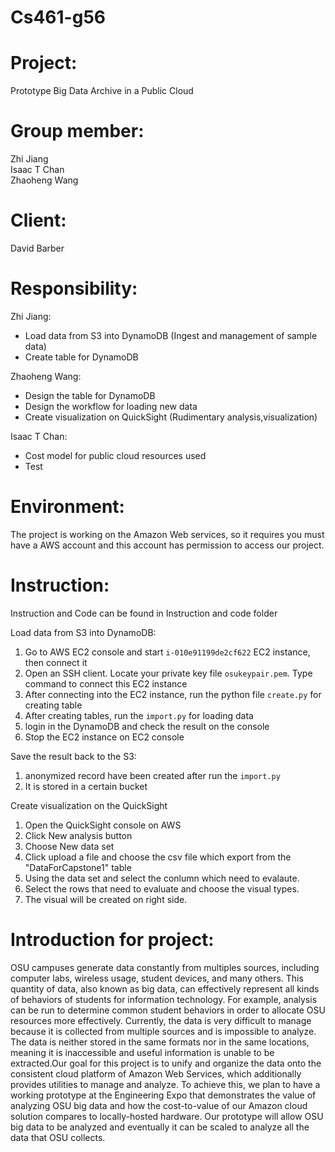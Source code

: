 # Cs461-g56

# Project: 
Prototype Big Data Archive in a Public Cloud

# Group member: 
Zhi Jiang</br>
Isaac T Chan</br>
Zhaoheng Wang

# Client:
David Barber
# Responsibility:
Zhi Jiang: 
 * Load data from S3 into DynamoDB (Ingest and management of sample data)
 * Create table for DynamoDB
 
Zhaoheng Wang:
 * Design the table for DynamoDB
 * Design the workflow for loading new data
 * Create visualization on QuickSight (Rudimentary analysis,visualization)

Isaac T Chan:
 * Cost model for public cloud resources used
 * Test

# Environment:
The project is working on the Amazon Web services, so it requires you must have a AWS account and this account has permission to access our project.
    
# Instruction:
Instruction and Code can be found in Instruction and code folder

Load data from S3 into DynamoDB:
1. Go to AWS EC2 console and start `i-010e91199de2cf622` EC2 instance, then connect it
2. Open an SSH client. Locate your private key file ``osukeypair.pem``. Type command to connect this EC2 instance
3. After connecting into the EC2 instance, run the python file ``create.py`` for creating table
4. After creating tables, run the ``import.py`` for loading data
5. login in the DynamoDB and check the result on the console
6. Stop the EC2 instance on EC2 console

Save the result back to the S3:
1. anonymized record have been created after run the ``import.py``
2. It is stored in a certain bucket

Create visualization on the QuickSight
1. Open the QuickSight console on AWS 
2. Click New analysis button 
3. Choose New data set
4. Click upload a file and choose the csv file which export from the "DataForCapstone1" table
5. Using the data set and select the conlumn which need to evalaute.
6. Select the rows that need to evaluate and choose the visual types.
7. The visual will be created on right side.

# Introduction for project:
OSU campuses generate data constantly from multiples sources, including computer labs, wireless usage, student devices, and many others. This quantity of data, also known as big data, can effectively represent all kinds of behaviors of students for information technology. For example, analysis can be run to determine common student behaviors in order to allocate OSU resources more effectively. Currently, the data is very difficult to manage because it is collected from multiple sources and is impossible to analyze. The data is neither stored in the same formats nor in the same locations, meaning it is inaccessible and useful information is unable to be extracted.Our goal for this project is to unify and organize the data onto the consistent cloud platform of Amazon Web Services, which additionally provides utilities to manage and analyze. To achieve this, we plan to have a working prototype at the Engineering Expo that demonstrates the value of analyzing OSU big data and how the cost-to-value of our Amazon cloud solution compares to locally-hosted hardware. Our prototype will allow OSU big data to be analyzed and eventually it can be scaled to analyze all the data that OSU collects.

